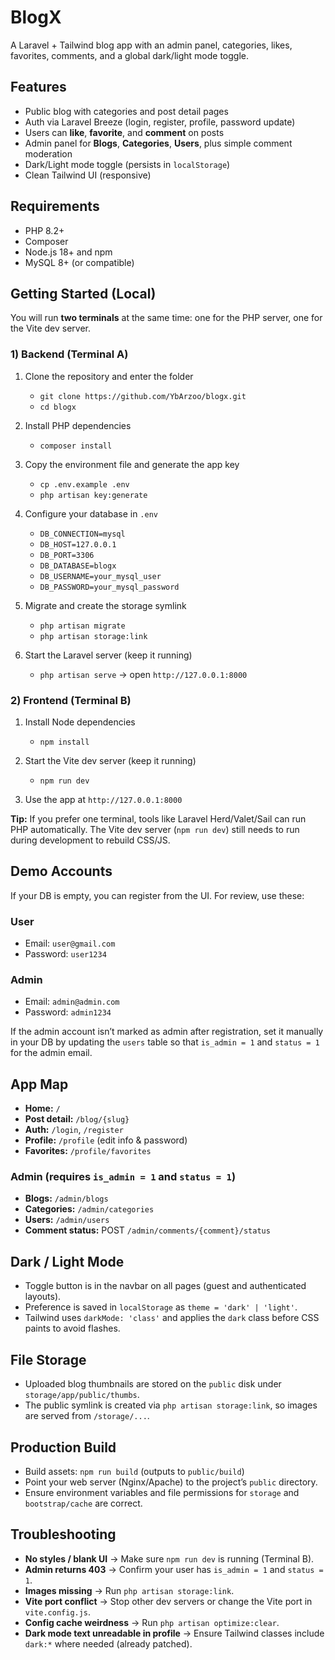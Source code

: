 # BlogX

A Laravel + Tailwind blog app with an admin panel, categories, likes, favorites, comments, and a global dark/light mode toggle.



## Features

* Public blog with categories and post detail pages
* Auth via Laravel Breeze (login, register, profile, password update)
* Users can **like**, **favorite**, and **comment** on posts
* Admin panel for **Blogs**, **Categories**, **Users**, plus simple comment moderation
* Dark/Light mode toggle (persists in `localStorage`)
* Clean Tailwind UI (responsive)



## Requirements

* PHP 8.2+
* Composer
* Node.js 18+ and npm
* MySQL 8+ (or compatible)


## Getting Started (Local)

You will run **two terminals** at the same time: one for the PHP server, one for the Vite dev server.

### 1) Backend (Terminal A)

1. Clone the repository and enter the folder

   * `git clone https://github.com/YbArzoo/blogx.git`
   * `cd blogx`
2. Install PHP dependencies

   * `composer install`
3. Copy the environment file and generate the app key

   * `cp .env.example .env`
   * `php artisan key:generate`
4. Configure your database in `.env`

   * `DB_CONNECTION=mysql`
   * `DB_HOST=127.0.0.1`
   * `DB_PORT=3306`
   * `DB_DATABASE=blogx`
   * `DB_USERNAME=your_mysql_user`
   * `DB_PASSWORD=your_mysql_password`
5. Migrate and create the storage symlink

   * `php artisan migrate`
   * `php artisan storage:link`
6. Start the Laravel server (keep it running)

   * `php artisan serve` → open `http://127.0.0.1:8000`

### 2) Frontend (Terminal B)

1. Install Node dependencies

   * `npm install`
2. Start the Vite dev server (keep it running)

   * `npm run dev`
3. Use the app at `http://127.0.0.1:8000`

**Tip:** If you prefer one terminal, tools like Laravel Herd/Valet/Sail can run PHP automatically. The Vite dev server (`npm run dev`) still needs to run during development to rebuild CSS/JS.



## Demo Accounts

If your DB is empty, you can register from the UI. For review, use these:

### User

* Email: `user@gmail.com`
* Password: `user1234`

### Admin

* Email: `admin@admin.com`
* Password: `admin1234`

If the admin account isn’t marked as admin after registration, set it manually in your DB by updating the `users` table so that `is_admin = 1` and `status = 1` for the admin email.


## App Map

* **Home:** `/`
* **Post detail:** `/blog/{slug}`
* **Auth:** `/login`, `/register`
* **Profile:** `/profile` (edit info & password)
* **Favorites:** `/profile/favorites`

### Admin (requires `is_admin = 1` and `status = 1`)

* **Blogs:** `/admin/blogs`
* **Categories:** `/admin/categories`
* **Users:** `/admin/users`
* **Comment status:** POST `/admin/comments/{comment}/status`



## Dark / Light Mode

* Toggle button is in the navbar on all pages (guest and authenticated layouts).
* Preference is saved in `localStorage` as `theme = 'dark' | 'light'`.
* Tailwind uses `darkMode: 'class'` and applies the `dark` class before CSS paints to avoid flashes.



## File Storage

* Uploaded blog thumbnails are stored on the `public` disk under `storage/app/public/thumbs`.
* The public symlink is created via `php artisan storage:link`, so images are served from `/storage/...`.


## Production Build

* Build assets: `npm run build` (outputs to `public/build`)
* Point your web server (Nginx/Apache) to the project’s `public` directory.
* Ensure environment variables and file permissions for `storage` and `bootstrap/cache` are correct.


## Troubleshooting

* **No styles / blank UI** → Make sure `npm run dev` is running (Terminal B).
* **Admin returns 403** → Confirm your user has `is_admin = 1` and `status = 1`.
* **Images missing** → Run `php artisan storage:link`.
* **Vite port conflict** → Stop other dev servers or change the Vite port in `vite.config.js`.
* **Config cache weirdness** → Run `php artisan optimize:clear`.
* **Dark mode text unreadable in profile** → Ensure Tailwind classes include `dark:*` where needed (already patched).


